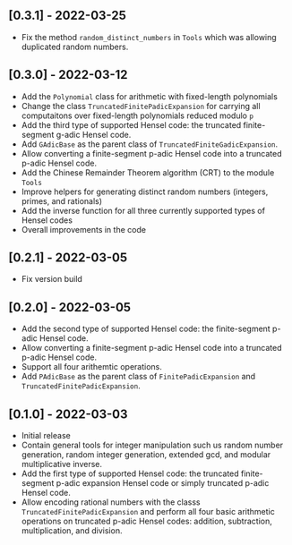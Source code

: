 ## [0.3.1] - 2022-03-25
- Fix the method `random_distinct_numbers` in `Tools` which was allowing duplicated random numbers.

## [0.3.0] - 2022-03-12

- Add the `Polynomial` class for arithmetic with fixed-length polynomials
- Change the class `TruncatedFinitePadicExpansion` for carrying all computaitons over fixed-length polynomials reduced modulo `p`
- Add the third type of supported Hensel code: the truncated finite-segment g-adic Hensel code.
- Add `GAdicBase` as the parent class of `TruncatedFiniteGadicExpansion`.
- Allow converting a finite-segment p-adic Hensel code into a truncated p-adic Hensel code.
- Add the Chinese Remainder Theorem algorithm (CRT) to the module `Tools`
- Improve helpers for generating distinct random numbers (integers, primes, and rationals)
- Add the inverse function for all three currently supported types of Hensel codes
- Overall improvements in the code

## [0.2.1] - 2022-03-05
- Fix version build

## [0.2.0] - 2022-03-05

- Add the second type of supported Hensel code: the finite-segment p-adic Hensel code.
- Allow converting a finite-segment p-adic Hensel code into a truncated p-adic Hensel code.
- Support all four arithemtic operations.
- Add `PAdicBase` as the parent class of `FinitePadicExpansion` and `TruncatedFinitePadicExpansion`.


## [0.1.0] - 2022-03-03

- Initial release
- Contain general tools for integer manipulation such us random number generation, random integer generation, extended gcd, and modular multiplicative inverse.
- Add the first type of supported Hensel code: the truncated finite-segment p-adic expansion Hensel code or simply truncated p-adic Hensel code.
- Allow encoding rational numbers with the classs `TruncatedFinitePadicExpansion` and perform all four basic arithmetic operations on truncated p-adic Hensel codes: addition, subtraction, multiplication, and division.
